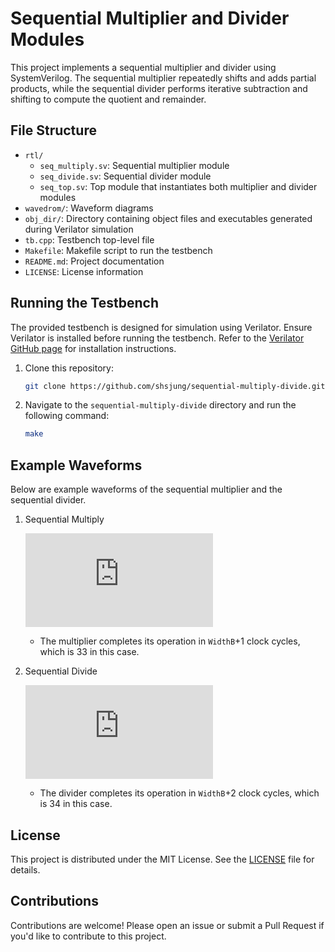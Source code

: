 # Sequential Multiplier and Divider Modules

This project implements a sequential multiplier and divider using SystemVerilog. The sequential multiplier repeatedly shifts and adds partial products, while the sequential divider performs iterative subtraction and shifting to compute the quotient and remainder.

## File Structure

- `rtl/`
  - `seq_multiply.sv`: Sequential multiplier module
  - `seq_divide.sv`: Sequential divider module
  - `seq_top.sv`: Top module that instantiates both multiplier and divider modules
- `wavedrom/`: Waveform diagrams
- `obj_dir/`: Directory containing object files and executables generated during Verilator simulation
- `tb.cpp`: Testbench top-level file
- `Makefile`: Makefile script to run the testbench
- `README.md`: Project documentation
- `LICENSE`: License information

## Running the Testbench

The provided testbench is designed for simulation using Verilator. Ensure Verilator is installed before running the testbench. Refer to the [Verilator GitHub page](https://github.com/verilator/verilator) for installation instructions.

1. Clone this repository:

   ```bash
   git clone https://github.com/shsjung/sequential-multiply-divide.git
   ```

2. Navigate to the `sequential-multiply-divide` directory and run the following command:

   ```bash
   make
   ```

## Example Waveforms

Below are example waveforms of the sequential multiplier and the sequential divider.

1. Sequential Multiply

   ![Sequential Multiplier](https://svg.wavedrom.com/github/shsjung/sequential-multiply-divide/main/wavedrom/seq_multiplier_0.json)

   - The multiplier completes its operation in `WidthB`+1 clock cycles, which is 33 in this case.

2. Sequential Divide

   ![Sequential Divider](https://svg.wavedrom.com/github/shsjung/sequential-multiply-divide/main/wavedrom/seq_divider_0.json)

   - The divider completes its operation in `WidthB`+2 clock cycles, which is 34 in this case.

## License

This project is distributed under the MIT License. See the [LICENSE](./LICENSE) file for details.

## Contributions

Contributions are welcome! Please open an issue or submit a Pull Request if you'd like to contribute to this project.
